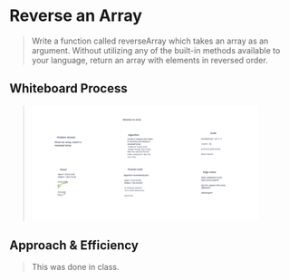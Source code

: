 # Reverse an Array

> Write a function called reverseArray which takes an array as an argument. Without utilizing any of the built-in methods available to your language, return an array with elements in reversed order.

## Whiteboard Process
> <img src="reverse-array.png" width=400/>

## Approach & Efficiency
> This was done in class.
